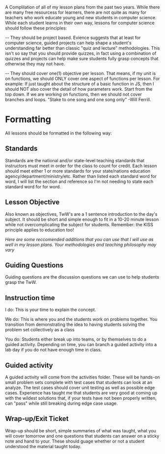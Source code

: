 A Complilation of all of my lesson plans from the past two years. While there are many free resourcess for learners, there are not quite as many for teachers who work educate young and new students in computer science. While each student learns in their own way, lessons for computer science should follow these principles:

-- They should be project based. Evience suggests that at least for computer science, guided projects can help shape a student's understanding far better than classic "quiz and lecture" methodologies. This isn't so say that you should provide quizzes, in fact using a combination of quizzes and projects can help make sure students fully grasp concepts that otherwise they may not have.

-- They should cover one(1) objective per lesson. That means, if my unit is on functions, we should ONLY cover one aspect of functions per lesson. For example: If just taught about the structure of a basic function in JS, then I should NOT also cover the detail of how parameters work. Start from the top down. If we are working on functions, then we should not cover branches and loops. "Stake to one song and one song only" -Will Ferrill.

# Formatting

All lessons should be formatted in the following way:

## Standards
Standards are the national and/or state-level teaching standards that instructors must meet in order for the class to count for credit. Each lesson should meet either 1 or more standards for your state/nations education agency/department/ministry/etc. Rather than listed each standard word for word, I will list the section and reference so I'm not needing to state each standard word for for word.

## Lesson Objective
Also known as objectives, TwW's are a 1 sentence introduction to the day's subject. It should be short and simple enough to fit in a 10-20 minute lesson while not overcomplicating the subject for students. Remember: the KISS principle applies to education too!

*Here are some reccomended additions that you can use that I will use as well in my lesson plans. Your methodologies and teaching philosophy may vary*
## Guiding Questions
Guiding questions are the discussion questions we can use to help students grasp the TwW.

## Instruction time
I do: This is your time to explain the concept.

We do: This is where you and the students work on problems together. You transition from demonstrating the idea to having students solving the problem set collectively as a class

You do: Students either break up into teams, or by themselves to do a guided activity. Depending on time, you can branch a guided activity into a lab day if you do not have enough time in class.


## Guided activity

A guided activity will come from the activities folder. These will be hands-on small problem sets complete with test cases that students can look at an analyze. The test cases should cover unit testing as well as possible edge cases. Experience has taught me that students are very good at coming up with the wildest solutions that, if your tests have not been properly written, can "pass" while still breaking during edge case usage.

## Wrap-up/Exit Ticket

Wrap-up should be short, simple summaries of what was taught, what you will cover tomorrow and one questions that students can answer on a sticky note and hand to your. These should guage whether or not a student understood the material taught today.

